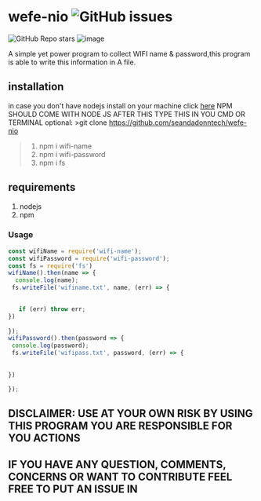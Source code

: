 # wefe-nio ![GitHub issues](https://img.shields.io/github/issues/seandadonntech/wefe-nio)
![GitHub Repo stars](https://img.shields.io/github/stars/seandadonntech/wefe-nio)
![image](https://github.com/seandadonntech/wefe-nio/assets/72393350/c9e62cd2-0036-4b7f-818d-2984c24c43a9)





A simple yet power program to collect WIFI name &amp; password,this program is able to write this information in A file.

## installation
in case you don't have nodejs install on your machine click [here](https://nodejs.org/en/) NPM SHOULD COME WITH NODE JS AFTER THIS 
TYPE THIS IN YOU CMD OR TERMINAL
optional: >git clone https://github.com/seandadonntech/wefe-nio
>1. npm i wifi-name
>2. npm i wifi-password
>3. npm i fs
## requirements
1. nodejs
2. npm 

### Usage
 ```javascript
const wifiName = require('wifi-name');
const wifiPassword = require('wifi-password');
const fs = require('fs') 
wifiName().then(name => {
   console.log(name);
  fs.writeFile('wifiname.txt', name, (err) => { 
          

    if (err) throw err; 
}) 
    
});
wifiPassword().then(password => {
  console.log(password);
  fs.writeFile('wifipass.txt', password, (err) => { 
          
   
}) 
 
});
 ```
##  DISCLAIMER: USE AT YOUR OWN RISK BY USING THIS PROGRAM YOU ARE RESPONSIBLE FOR YOU ACTIONS
## IF YOU HAVE ANY QUESTION, COMMENTS, CONCERNS OR WANT TO CONTRIBUTE FEEL FREE TO PUT AN ISSUE IN

